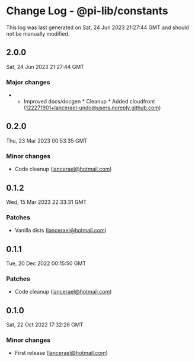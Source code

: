 # Change Log - @pi-lib/constants

This log was last generated on Sat, 24 Jun 2023 21:27:44 GMT and should not be manually modified.

<!-- Start content -->

## 2.0.0

Sat, 24 Jun 2023 21:27:44 GMT

### Major changes

- * Improved docs/docgen * Cleanup * Added cloudfront (122271901+lancerael-undo@users.noreply.github.com)

## 0.2.0

Thu, 23 Mar 2023 00:53:35 GMT

### Minor changes

- Code cleanup (lancerael@hotmail.com)

## 0.1.2

Wed, 15 Mar 2023 22:33:31 GMT

### Patches

- Vanilla dists (lancerael@hotmail.com)

## 0.1.1

Tue, 20 Dec 2022 00:15:50 GMT

### Patches

- Code cleanup (lancerael@hotmail.com)

## 0.1.0

Sat, 22 Oct 2022 17:32:26 GMT

### Minor changes

- First release (lancerael@hotmail.com)
